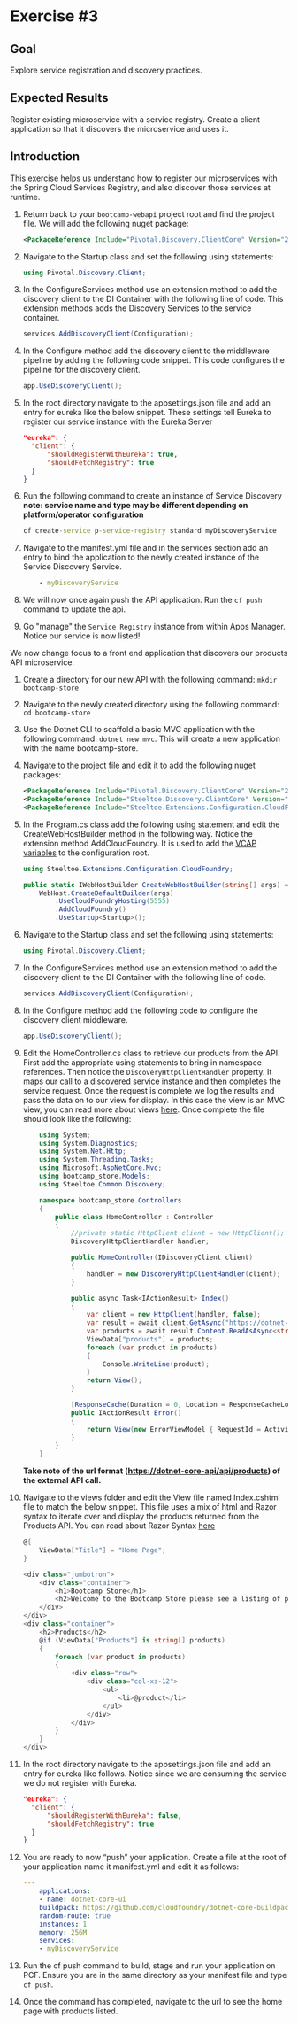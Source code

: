 # Exercise #3

## Goal

Explore service registration and discovery practices.

## Expected Results

Register existing microservice with a service registry. Create a client application so that it discovers the microservice and uses it.

## Introduction

This exercise helps us understand how to register our microservices with the Spring Cloud Services Registry, and also discover those services at runtime.

1. Return back to your `bootcamp-webapi` project root and find the project file.  We will add the following nuget package:

    ```xml
    <PackageReference Include="Pivotal.Discovery.ClientCore" Version="2.1.1" />
    ```

2. Navigate to the Startup class and set the following using statements:

    ```c#
    using Pivotal.Discovery.Client;
    ```

3. In the ConfigureServices method use an extension method to add the discovery client to the DI Container with the following line of code.  This extension methods adds the Discovery Services to the service container.

    ```c#
    services.AddDiscoveryClient(Configuration);
    ```

4. In the Configure method add the discovery client to the middleware pipeline by adding the following code snippet.  This code configures the pipeline for the discovery client.

    ```c#
    app.UseDiscoveryClient();
    ```

5. In the root directory navigate to the appsettings.json file and add an entry for eureka like the below snippet.  These settings tell Eureka to register our service instance with the Eureka Server

    ```json
    "eureka": {
      "client": {
          "shouldRegisterWithEureka": true,
          "shouldFetchRegistry": true
      }
    }
    ```

6. Run the following command to create an instance of Service Discovery **note: service name and type may be different depending on platform/operator configuration**

    ```bat
    cf create-service p-service-registry standard myDiscoveryService
    ```

7. Navigate to the manifest.yml file and in the services section add an entry to bind the application to the newly created instance of the Service Discovery Service.

    ```yml
        - myDiscoveryService
    ```

8. We will now once again push the API application.  Run the `cf push` command to update the api.

9. Go "manage" the `Service Registry` instance from within Apps Manager. Notice our service is now listed!

We now change focus to a front end application that discovers our products API microservice.

1. Create a directory for our new API with the following command:  `mkdir bootcamp-store`

2. Navigate to the newly created directory using the following command: `cd bootcamp-store`

3. Use the Dotnet CLI to scaffold a basic MVC application with the following command: `dotnet new mvc`.  This will create a new application with the name bootcamp-store.

4. Navigate to the project file and edit it to add the following nuget packages:

    ```xml
    <PackageReference Include="Pivotal.Discovery.ClientCore" Version="2.1.1" />
    <PackageReference Include="Steeltoe.Discovery.ClientCore" Version="2.1.1" />
    <PackageReference Include="Steeltoe.Extensions.Configuration.CloudFoundryCore" Version="2.1.1" />
    ```

5. In the Program.cs class add the following using statement and edit the CreateWebHostBuilder method in the following way.  Notice the extension method AddCloudFoundry.  It is used to add the [VCAP variables](https://docs.run.pivotal.io/devguide/deploy-apps/environment-variable.html) to the configuration root.

    ```c#
    using Steeltoe.Extensions.Configuration.CloudFoundry;
    ```
    ```c#
    public static IWebHostBuilder CreateWebHostBuilder(string[] args) =>
        WebHost.CreateDefaultBuilder(args)
            .UseCloudFoundryHosting(5555)
            .AddCloudFoundry()
            .UseStartup<Startup>();
    ```

6. Navigate to the Startup class and set the following using statements:

    ```c#
    using Pivotal.Discovery.Client;
    ```

7. In the ConfigureServices method use an extension method to add the discovery client to the DI Container with the following line of code.

    ```c#
    services.AddDiscoveryClient(Configuration);
    ```

8. In the Configure method add the following code to configure the discovery client middleware.

    ```c#
    app.UseDiscoveryClient();
    ```
9. Edit the HomeController.cs class to retrieve our products from the API. First add the appropriate using statements to bring in namespace references.  Then notice the `DiscoveryHttpClientHandler` property.  It maps our call to a discovered service instance and then completes the service request.  Once the request is complete we log the results and pass the data on to our view for display.  In this case the view is an MVC view, you can read more about views [here](https://docs.microsoft.com/en-us/aspnet/core/mvc/views/overview?view=aspnetcore-2.1).  Once complete the file should look like the following:

    ```c#
        using System;
        using System.Diagnostics;
        using System.Net.Http;
        using System.Threading.Tasks;
        using Microsoft.AspNetCore.Mvc;
        using bootcamp_store.Models;
        using Steeltoe.Common.Discovery;

        namespace bootcamp_store.Controllers
        {
            public class HomeController : Controller
            {
                //private static HttpClient client = new HttpClient();
                DiscoveryHttpClientHandler handler;

                public HomeController(IDiscoveryClient client)
                {
                    handler = new DiscoveryHttpClientHandler(client);
                }

                public async Task<IActionResult> Index()
                {
                    var client = new HttpClient(handler, false);
                    var result = await client.GetAsync("https://dotnet-core-api/api/products");
                    var products = await result.Content.ReadAsAsync<string[]>();
                    ViewData["products"] = products;
                    foreach (var product in products)
                    {
                        Console.WriteLine(product);
                    }
                    return View();
                }

                [ResponseCache(Duration = 0, Location = ResponseCacheLocation.None, NoStore = true)]
                public IActionResult Error()
                {
                    return View(new ErrorViewModel { RequestId = Activity.Current?.Id ?? HttpContext.TraceIdentifier });
                }
            }
        }
    ```
    **Take note of the url format (<https://dotnet-core-api/api/products>) of the external API call.**

10. Navigate to the views folder and edit the View file named Index.cshtml file to match the below snippet.  This file uses a mix of html and Razor syntax to iterate over and display the products returned from the Products API.  You can read about Razor Syntax [here](https://docs.microsoft.com/en-us/aspnet/core/mvc/views/razor?view=aspnetcore-2.1)

    ```c#
    @{
        ViewData["Title"] = "Home Page";
    }

    <div class="jumbotron">
        <div class="container">
            <h1>Bootcamp Store</h1>
            <h2>Welcome to the Bootcamp Store please see a listing of products below</h2>
        </div>
    </div>
    <div class="container">
        <h2>Products</h2>
        @if (ViewData["Products"] is string[] products)
        {
            foreach (var product in products)
            {
                <div class="row">
                    <div class="col-xs-12">
                        <ul>
                            <li>@product</li>
                        </ul>
                    </div>
                </div>
            }
        }
    </div>
    ```
11. In the root directory navigate to the appsettings.json file and add an entry for eureka like follows.  Notice since we are consuming the service we do not register with Eureka.

    ```json
    "eureka": {
      "client": {
          "shouldRegisterWithEureka": false,
          "shouldFetchRegistry": true
      }
    }
    ```

12. You are ready to now “push” your application.  Create a file at the root of your application name it manifest.yml and edit it as follows:

    ```yml
    ---
        applications:
        - name: dotnet-core-ui
        buildpack: https://github.com/cloudfoundry/dotnet-core-buildpack
        random-route: true
        instances: 1
        memory: 256M
        services:
        - myDiscoveryService
    ```

13. Run the cf push command to build, stage and run your application on PCF.  Ensure you are in the same directory as your manifest file and type `cf push`.

14. Once the command has completed, navigate to the url to see the home page with products listed.